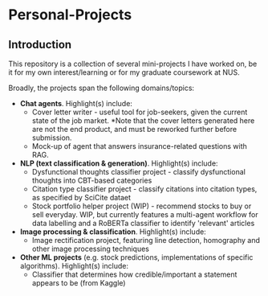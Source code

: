 # Personal-Projects
##  Introduction
This repository is a collection of several mini-projects I have worked on, be it for my own interest/learning or for my graduate coursework at NUS.

Broadly, the projects span the following domains/topics:
- **Chat agents**. Highlight(s) include:
    - Cover letter writer - useful tool for job-seekers, given the current state of the job market. *Note that the cover letters generated here are not the end product, and must be reworked further before submission.
    - Mock-up of agent that answers insurance-related questions with RAG.
- **NLP (text classification & generation)**. Highlight(s) include:
    - Dysfunctional thoughts classifier project - classify dysfunctional thoughts into CBT-based categories
    - Citation type classifier project - classify citations into citation types, as specified by SciCite dataet
    - Stock portfolio helper project (WIP) - recommend stocks to buy or sell everyday. WIP, but currently features a multi-agent workflow for data labelling and a RoBERTa classifier to identify 'relevant' articles
- **Image processing & classification**. Highlight(s) include:
    - Image rectification project, featuring line detection, homography and other image processing techniques
- **Other ML projects** (e.g. stock predictions, implementations of specific algorithms). Highlight(s) include:
    - Classifier that determines how credible/important a statement appears to be (from Kaggle)

